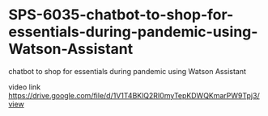 # SPS-6035-chatbot-to-shop-for-essentials-during-pandemic-using-Watson-Assistant
chatbot to shop for essentials during pandemic using Watson Assistant

video link
https://drive.google.com/file/d/1V1T4BKlQ2RI0myTepKDWQKmarPW9Tpj3/view
